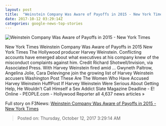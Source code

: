```yaml
---
layout: post
title:  "Weinstein Company Was Aware of Payoffs in 2015 - New York Times"
date: 2017-10-12 03:29:14Z
categories: google-news-top-stories
---
```


![Weinstein Company Was Aware of Payoffs in 2015 - New York Times](https://static01.nyt.com/images/2017/10/12/us/12Weinstein1/12Weinstein1-facebookJumbo.jpg)

New York Times Weinstein Company Was Aware of Payoffs in 2015 New York Times The Hollywood producer Harvey Weinstein. Conflicting accounts have emerged about what executives at his company knew of the misconduct complaints against him. Credit Richard Shotwell/Invision, via Associated Press. With Harvey Weinstein fired amid ... Gwyneth Paltrow, Angelina Jolie, Cara Delevingne join the growing list of Harvey Weinstein accusers Washington Post These Are The Women Who Have Accused Harvey Weinstein HuffPost If Harvey Weinstein Were Serious About Getting Help, He Wouldn't Call Himself a Sex Addict Slate Magazine Deadline - E! Online - PEOPLE.com - Hollywood Reporter all 4,637 news articles »


Full story on F3News: [Weinstein Company Was Aware of Payoffs in 2015 - New York Times](http://www.f3nws.com/n/gqYMCD)

> Posted on: Thursday, October 12, 2017 3:29:14 AM

